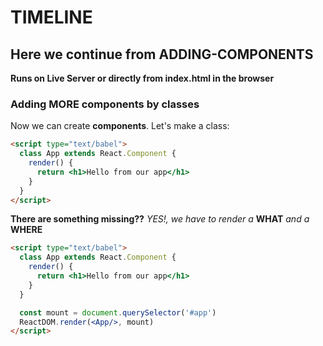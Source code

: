 # TIMELINE

## Here we continue from ADDING-COMPONENTS

__Runs on Live Server or directly from index.html in the browser__ <br/>

### Adding MORE components by classes

Now we can create __components__. Let's make a class: <br/>

```html
<script type="text/babel">
  class App extends React.Component {
    render() {
      return <h1>Hello from our app</h1>
    }
  }
</script>
```

__There are something missing??__ _YES!, we have to render a_ __WHAT__ _and a_ __WHERE__  <br/>

```html
<script type="text/babel">
  class App extends React.Component {
    render() {
      return <h1>Hello from our app</h1>
    }
  }

  const mount = document.querySelector('#app')
  ReactDOM.render(<App/>, mount)
</script>
```

